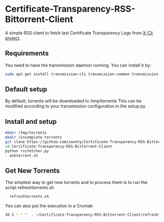 # Certificate-Transparency-RSS-Bittorrent-Client
A simple RSS client to fetch last Certificate Transparency Logs from [X-Cli project](https://github.com/X-Cli/ATBTCT).

## Requirements 
You need to have the transmission daemon running. You can install it by:
```sh
sudo apt-get install transmission-cli transmission-common transmission-daemon
```

## Default setup
By default, torrents will be downloaded to /tmp/torrents
This can be modified according to your transmission configuration in the setup.py

## Install and setup
```sh
mkdir /tmp/torrents
mkdir /incomplete-torrents
git clone https://github.com/savety/Certificate-Transparency-RSS-Bittorrent-Client.git
cd Certificate-Transparency-RSS-Bittorrent-Client
python rssfetcher.py
. asktorrent.sh
```

## Get New Torrents 
The simplest way to get new torrents and to process them is to run the script refreshtorrents.sh
```sh
. refreshtorrents.sh
```
You can also put the execution in a Crontab
```sh
30 2 * * *  . ~/Certificate-Transparency-RSS-Bittorrent-Client/refreshtorrents.sh
```
